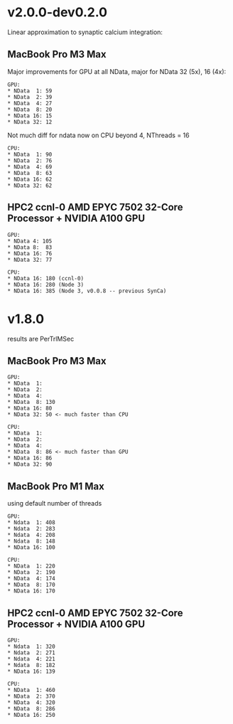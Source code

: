 # v2.0.0-dev0.2.0

Linear approximation to synaptic calcium integration:

## MacBook Pro M3 Max

Major improvements for GPU at all NData, major for NData 32 (5x), 16 (4x):
```
GPU:
* NData  1: 59
* NData  2: 39
* NData  4: 27
* NData  8: 20
* NData 16: 15
* NData 32: 12
```

Not much diff for ndata now on CPU beyond 4, NThreads = 16
```
CPU:
* NData  1: 90
* NData  2: 76
* NData  4: 69
* NData  8: 63
* NData 16: 62
* NData 32: 62
```

## HPC2 ccnl-0 AMD EPYC 7502 32-Core Processor + NVIDIA A100 GPU

```
GPU:
* NData 4: 105
* NData 8:  83
* NData 16: 76
* NData 32: 77
```

```
CPU:
* NData 16: 180 (ccnl-0)
* NData 16: 280 (Node 3)
* NData 16: 385 (Node 3, v0.0.8 -- previous SynCa)
```

# v1.8.0

results are PerTrlMSec

## MacBook Pro M3 Max

```
GPU:
* NData  1:
* NData  2:
* NData  4:
* NData  8: 130
* NData 16: 80
* NData 32: 50 <- much faster than CPU
```

```
CPU:
* NData  1:
* NData  2:
* NData  4:
* NData  8: 86 <- much faster than GPU
* NData 16: 86
* NData 32: 90
```


## MacBook Pro M1 Max

using default number of threads

```
GPU:
* Ndata  1: 408
* Ndata  2: 283
* Ndata  4: 208
* Ndata  8: 148
* NData 16: 100

CPU:
* NData  1: 220
* NData  2: 190
* NData  4: 174
* NData  8: 170
* NData 16: 170

```

## HPC2 ccnl-0 AMD EPYC 7502 32-Core Processor + NVIDIA A100 GPU

```
GPU:
* Ndata  1: 320
* Ndata  2: 271
* Ndata  4: 221
* Ndata  8: 182
* NData 16: 139

CPU:
* NData  1: 460
* NData  2: 370
* NData  4: 320
* NData  8: 286
* NData 16: 250

```

